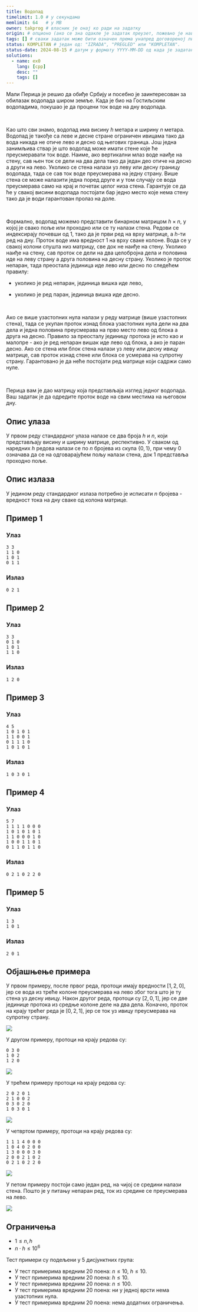 ```yaml
---
title: Водопад
timelimit: 1.0 # у секундама
memlimit: 64   # y MB
owner: takprog # власник је онај ко ради на задатку
origin: # опционо (ако се зна одакле је задатак преузет, пожељно је навести извор)
tags: [] # сваки задатак може бити означен према унапред договореној листи ознака
status: KOMPLETAN # један од: "IZRADA", "PREGLED" или "KOMPLETAN".
status-date: 2024-08-15 # датум у формату YYYY-MM-DD од када је задатак у наведеном статусу
solutions:
  - name: ex0
    lang: [cpp]
    desc: ""
    tags: []
---
```


Мали Перица је решио да обиђе Србију и посебно је заинтересован за обилазак водопада широм земље. Када је био на Гостиљским водопадима, покушао је да процени ток воде на дну водопада.

<br/>

Као што сви знамо, водопад има висину $h$ метара и ширину $n$ метара. Водопад је такође са леве и десне стране ограничен ивицама тако да вода никада не отиче лево и десно од његових граница. Још једна занимљива ствар је што водопад може имати стене које ће преусмеравати ток воде. Наиме, ако вертикални млаз воде наиђе на стену, сав њен ток се дели на два дела тако да један део отиче на десно а други на лево. Уколико се стена налази уз леву или десну границу водопада, тада се сав ток воде преусмерава на једну страну. Више стена се може налазити једна поред друге и у том случају се вода преусмерава само на крај и почетак целог низа стена. Гарантује се да ће у свакој висини водопада постојати бар једно место које нема стену тако да је води гарантован пролаз на доле.

<br/>

Формално, водопад можемо представити бинарном матрицом $h \times n$, у којој је свако поље или проходно или се ту налази стена. Редови се индексирају почевши од 1, тако да је први ред на врху матрице, а $h$-ти ред на дну. Проток воде има вредност 1 на врху сваке колоне. Вода се у свакој колони спушта низ матрицу, све док не наиђе на стену. Уколико наиђе на стену, сав проток се дели на два целобројна дела и половина иде на леву страну а друга половина на десну страну. Уколико је проток непаран, тада преостала јединица иде лево или десно по следећем правилу:

* уколико је ред непаран, јединица вишка иде лево,

* уколико је ред паран, јединица вишка иде десно.

<br/>

Ако се више узастопних нула налази у реду матрице (више узастопних стена), тада се укупан проток изнад блока узастопних нула дели на два дела и једна половина преусмерава на прво место лево од блока а друга на десно. Правило за преосталу јединицу протока је исто као и малопре - ако је ред непаран вишак иде лево од блока, а ако је паран десно. Ако се стена или блок стена налази уз леву или десну ивицу матрице, сав проток изнад стене или блока се усмерава на супротну страну. Гарантовано је да неће постојати ред матрице који садржи само нуле.

<br/>

Перица вам је дао матрицу која представљаја изглед једног водопада. Ваш задатак је да одредите проток воде на свим местима на његовом дну.


## Опис улаза

У првом реду стандардног улаза налазе се два броја $h$ и $n$, који представљају висину и ширину матрице, респективно. У сваком од наредних $h$ редова налази се по $n$ бројева из скупа $\{0, 1\}$, при чему $0$ означава да се на одговарајућем пољу налази стена, док $1$ представља проходно поље.

## Опис излаза

У једином реду стандардног излаза потребно је исписати $n$ бројева - вредност тока на дну сваке од колона матрице.

## Пример 1

### Улаз

~~~
3 3
1 1 0
1 0 1
0 1 1
~~~

### Излаз

~~~
0 2 1
~~~

## Пример 2

### Улаз

~~~
3 3
0 1 0
1 0 1
1 1 0
~~~

### Излаз

~~~
1 2 0
~~~

## Пример 3

### Улаз

~~~
4 5
1 0 1 0 1
1 1 0 0 1
0 1 1 1 0
1 0 1 0 1
~~~

### Излаз

~~~
1 0 3 0 1
~~~


## Пример 4

### Улаз

~~~
5 7
1 1 1 1 0 0 0
1 0 1 0 1 0 1
1 1 0 0 0 1 0
1 0 0 1 1 0 1
0 1 1 0 1 1 0
~~~

### Излаз

~~~
0 2 1 0 2 2 0
~~~

## Пример 5

### Улаз

~~~
1 3
1 0 1
~~~

### Излаз

~~~
2 0 1
~~~


## Објашњење примера
У првом примеру, после првог реда, протоци имају вредности $[1, 2, 0]$, јер се вода из треће колоне преусмерава на лево због тога што је ту стена уз десну ивицу. Након другог реда, протоци су $[2, 0, 1]$, јер се две јединице протока из средње колоне деле на два дела. Коначно, проток на крају трећег реда је $[0, 2, 1]$, јер се ток уз ивицу преусмерава на супротну страну.

![](https://petljamediastorage.blob.core.windows.net/root/Media/Default/Takmicenja/Kvalifikacije/draw01.svg)


У другом примеру, протоци на крају редова су:

~~~
0 3 0
1 0 2
1 2 0
~~~

![](https://petljamediastorage.blob.core.windows.net/root/Media/Default/Takmicenja/Kvalifikacije/draw02.svg)


У трећем примеру протоци на крају редова су:

~~~
2 0 2 0 1
2 1 0 0 2
0 3 0 2 0
1 0 3 0 1
~~~

![](https://petljamediastorage.blob.core.windows.net/root/Media/Default/Takmicenja/Kvalifikacije/draw03.svg)


У четвртом примеру, протоци на крају редова су:

~~~
1 1 1 4 0 0 0
1 0 4 0 2 0 0
1 3 0 0 0 3 0
2 0 0 2 1 0 2
0 2 1 0 2 2 0
~~~

![](https://petljamediastorage.blob.core.windows.net/root/Media/Default/Takmicenja/Kvalifikacije/draw04.svg)


У петом примеру постоји само један ред, на чијој се средини налази стена. Пошто је у питању непаран ред, ток из средине се преусмерава на лево.

![](https://petljamediastorage.blob.core.windows.net/root/Media/Default/Takmicenja/Kvalifikacije/draw00.svg)


## Ограничења

- $1 \leq n,h$
- $n \cdot h \le 10^6$

Тест примери су подељени у 5 дисјунктних група:

- У тест примерима вредним $20$ поена: $n \le  10$, $h \le 10$.
- У тест примерима вредним $20$ поена: $h \le 10$.
- У тест примерима вредним $20$ поена: $n \le 100$.
- У тест примерима вредним $20$ поена: ни у једној врсти нема узастопних нула.
- У тест примерима вредним $20$ поена: нема додатних ограничења.
